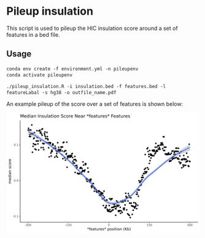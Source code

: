 # Pileup insulation

This script is used to pileup the HIC insulation score around a set of features in a bed file. 


## Usage

```
conda env create -f environment.yml -n pileupenv
conda activate pileupenv
```

```
./pileup_insulation.R -i insulation.bed -f features.bed -l featureLabal -s hg38 -o outfile_name.pdf
```

An example pileup of the score over a set of features is shown below:

![example](example.png)


